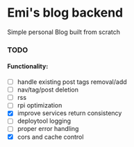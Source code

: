 # Emi's blog backend
Simple personal Blog built from scratch
### TODO
#### Functionality:
 - [ ] handle existing post tags removal/add
 - [ ] nav/tag/post deletion
 - [ ] rss
 - [ ] rpi optimization
 - [x] improve services return consistency
 - [ ] deploytool logging
 - [ ] proper error handling
 - [x] cors and cache control

